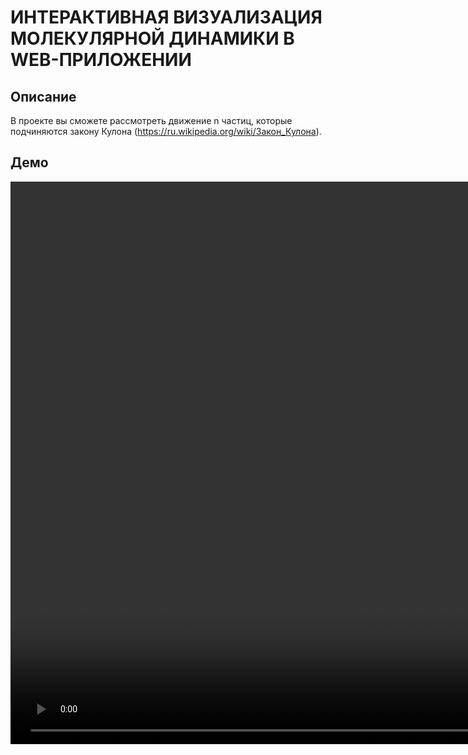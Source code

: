 # ИНТЕРАКТИВНАЯ ВИЗУАЛИЗАЦИЯ МОЛЕКУЛЯРНОЙ ДИНАМИКИ В WEB-ПРИЛОЖЕНИИ
## Описание

В проекте вы сможете рассмотреть движение n частиц, которые подчиняются закону Кулона (https://ru.wikipedia.org/wiki/Закон_Кулона).

## Демо
<video src='https://drive.google.com/file/d/12kVCp9OxLDH1hu05AtsLjdp8yJGlIE2S/view?usp=sharing' width=1800/>

## О проекте
Для моделирования и визуалиации частиц в проекте использовалась библиотека babylon (https://www.babylonjs.com).

## Настройка проекта
Чтобы запустить проект:
```shell
npm install 
npm run start
```

Чтобы собрать и обновить деплой:
```shell
npm run build
git push
```
